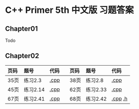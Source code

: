 # C++ Primer 5th 中文版 习题答案
## Chapter01
Todo

## Chapter02

| 页码   | 题号     | 代码    ||页码   | 题号     | 代码    |
| :------| :------ | :------ |:-|:------| :------ | :------ |
|  35页  |  练习2.3   | [.cpp](./Chapter02/ch02_03.cpp) ||  38页  |  练习2.8  | [.cpp](./Chapter02/ch02_08.cpp) |
|  45页  |  练习2.14  | [.cpp](./Chapter02/ch02_14.cpp) ||  62页  |  练习2.33  | [.cpp](./Chapter02/ch02_33.cpp) |
|  67页  |  练习2.41  | [.cpp](./Chapter02/ch02_41.cpp) ||  68页  |  练习2.42  | [.cpp](./Chapter02/ch02_42.cpp) [.h](./Chapter02/ch02_42.h) |